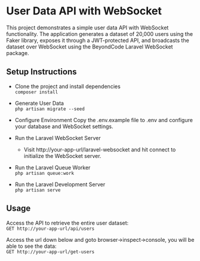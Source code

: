 # User Data API with WebSocket

 This project demonstrates a simple user data API with WebSocket functionality. The application generates a dataset of 20,000 users using the Faker library, exposes it through a JWT-protected API, and broadcasts the dataset over WebSocket using the BeyondCode Laravel WebSocket package.

## Setup Instructions
* Clone the project and install dependencies  
``
composer install
``

* Generate User Data      
  ``
  php artisan migrate --seed
  ``
* Configure Environment
  Copy the .env.example file to .env and configure your database and WebSocket settings.
* Run the Laravel WebSocket Server
  * Visit http://your-app-url/laravel-websocket and hit connect to initialize the WebSocket server.
* Run the Laravel Queue Worker  
``
  php artisan queue:work
``
* Run the Laravel Development Server          
``
  php artisan serve
``

## Usage
Access the API to retrieve the entire user dataset:     
``
GET http://your-app-url/api/users
``

Access the url down below and goto browser->inspect->console, you will be able to see the data:     
``
GET http://your-app-url/get-users
``
